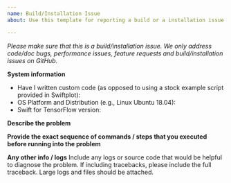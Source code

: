 ```yaml
---
name: Build/Installation Issue
about: Use this template for reporting a build or a installation issue.

---
```


<em>Please make sure that this is a build/installation issue. We only address code/doc bugs, performance issues, feature requests and build/installation issues on GitHub.</em>

**System information**
- Have I written custom code (as opposed to using a stock example script provided in Swiftplot):
- OS Platform and Distribution (e.g., Linux Ubuntu 18.04):
- Swift for TensorFlow version:


**Describe the problem**

**Provide the exact sequence of commands / steps that you executed before running into the problem**


**Any other info / logs**
Include any logs or source code that would be helpful to diagnose the problem. If including tracebacks, please include the full traceback. Large logs and files should be attached.
